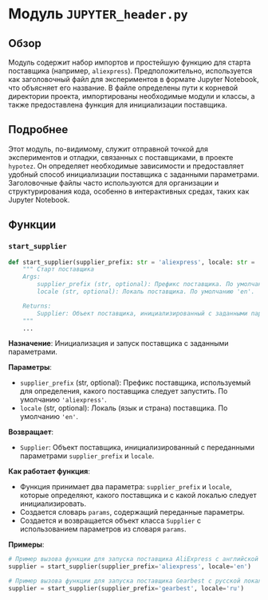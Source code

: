 # Модуль `JUPYTER_header.py`

## Обзор

Модуль содержит набор импортов и простейшую функцию для старта поставщика (например, `aliexpress`).
Предположительно, используется как заголовочный файл для экспериментов в формате Jupyter Notebook,
что объясняет его название. В файле определены пути к корневой директории проекта, импортированы необходимые модули и классы,
а также предоставлена функция для инициализации поставщика.

## Подробнее

Этот модуль, по-видимому, служит отправной точкой для экспериментов и отладки, связанных с поставщиками,
в проекте `hypotez`. Он определяет необходимые зависимости и предоставляет удобный способ инициализации поставщика
с заданными параметрами. Заголовочные файлы часто используются для организации и структурирования кода, особенно в интерактивных средах,
таких как Jupyter Notebook.

## Функции

### `start_supplier`

```python
def start_supplier(supplier_prefix: str = 'aliexpress', locale: str = 'en') -> Supplier:
    """ Старт поставщика 
    Args:
        supplier_prefix (str, optional): Префикс поставщика. По умолчанию 'aliexpress'.
        locale (str, optional): Локаль поставщика. По умолчанию 'en'.

    Returns:
        Supplier: Объект поставщика, инициализированный с заданными параметрами.
    """
    ...
```

**Назначение**: Инициализация и запуск поставщика с заданными параметрами.

**Параметры**:
- `supplier_prefix` (str, optional): Префикс поставщика, используемый для определения, какого поставщика следует запустить. По умолчанию `'aliexpress'`.
- `locale` (str, optional): Локаль (язык и страна) поставщика. По умолчанию `'en'`.

**Возвращает**:
- `Supplier`: Объект поставщика, инициализированный с переданными параметрами `supplier_prefix` и `locale`.

**Как работает функция**:
- Функция принимает два параметра: `supplier_prefix` и `locale`, которые определяют, какого поставщика и с какой локалью следует инициализировать.
- Создается словарь `params`, содержащий переданные параметры.
- Создается и возвращается объект класса `Supplier` с использованием параметров из словаря `params`.

**Примеры**:

```python
# Пример вызова функции для запуска поставщика AliExpress с английской локалью:
supplier = start_supplier(supplier_prefix='aliexpress', locale='en')

# Пример вызова функции для запуска поставщика Gearbest с русской локалью:
supplier = start_supplier(supplier_prefix='gearbest', locale='ru')